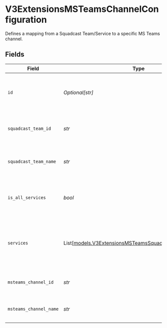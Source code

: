# V3ExtensionsMSTeamsChannelConfiguration

Defines a mapping from a Squadcast Team/Service to a specific MS Teams channel.


## Fields

| Field                                                                                                              | Type                                                                                                               | Required                                                                                                           | Description                                                                                                        |
| ------------------------------------------------------------------------------------------------------------------ | ------------------------------------------------------------------------------------------------------------------ | ------------------------------------------------------------------------------------------------------------------ | ------------------------------------------------------------------------------------------------------------------ |
| `id`                                                                                                               | *Optional[str]*                                                                                                    | :heavy_minus_sign:                                                                                                 | The MongoDB ObjectID for this specific channel configuration entry.                                                |
| `squadcast_team_id`                                                                                                | *str*                                                                                                              | :heavy_check_mark:                                                                                                 | The MongoDB ObjectID of the corresponding team in Squadcast.                                                       |
| `squadcast_team_name`                                                                                              | *str*                                                                                                              | :heavy_check_mark:                                                                                                 | The name of the corresponding team in Squadcast.                                                                   |
| `is_all_services`                                                                                                  | *bool*                                                                                                             | :heavy_check_mark:                                                                                                 | If true, alerts for all services in the Squadcast Team are sent to this channel.                                   |
| `services`                                                                                                         | List[[models.V3ExtensionsMSTeamsSquadCastServiceMapping](../models/v3extensionsmsteamssquadcastservicemapping.md)] | :heavy_check_mark:                                                                                                 | An array of specific services to route to this channel. Used when 'is_all_services' is false.                      |
| `msteams_channel_id`                                                                                               | *str*                                                                                                              | :heavy_check_mark:                                                                                                 | The unique identifier of the target channel in MS Teams.                                                           |
| `msteams_channel_name`                                                                                             | *str*                                                                                                              | :heavy_check_mark:                                                                                                 | The display name of the target channel in MS Teams.                                                                |